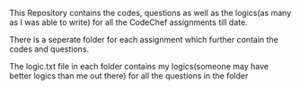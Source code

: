This Repository contains the codes, questions as well as the logics(as many as I was able to write) for all the CodeChef assignments till date.


There is a seperate folder for each assignment which further contain the codes and questions.

The logic.txt file in each folder contains my logics(someone may have better logics than me out there) for all the questions in the folder



